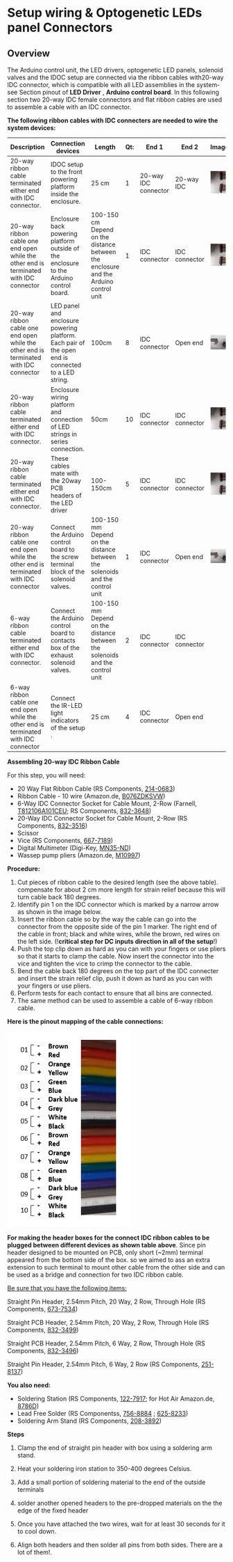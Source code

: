# **Setup wiring & Optogenetic LEDs panel Connectors**

## Overview

The Arduino control unit, the LED drivers, optogenetic LED panels, solenoid valves and the IDOC setup  are connected via the ribbon cables with20-way IDC connector, which is compatible with all LED assemblies in the system- see Section pinout of **LED Driver** , **Arduino control board**.  In this following section two 20-way IDC female connectors and  flat ribbon cables are used to assemble a cable with an IDC connector.

**The following ribbon cables with IDC connecters are needed to wire the system devices:**

| Description                              | Connection  devices                      | Length                                   | Qt:  | End  1                | End  2         | Image                                    |
| ---------------------------------------- | ---------------------------------------- | ---------------------------------------- | ---- | --------------------- | -------------- | ---------------------------------------- |
| 20-way  ribbon cable terminated either  end with IDC connector. | IDOC  setup to the front powering platform inside the enclosure. | 25 cm                                    | 1    | 20-way IDC  connector | 20-way IDC     | ![Double-IDC-connectors-cable.PNG](/assets/Images/Double-IDC-connectors-cable.PNG) |
| 20-way  ribbon cable one end open while the other end is terminated with IDC connector | Enclosure  back powering platform outside of the enclosure to the Arduino control board. | 100-150  cm  Depend  on the distance between the enclosure and the Arduino control unit | 1    | IDC  connector        | IDC  connector | ![Double-IDC-connectors-cable.PNG](/assets/Images/Double-IDC-connectors-cable.PNG) |
| 20-way  ribbon cable one end open while the other end is terminated with IDC connector | LED  panel and enclosure powering platform.  Each  pair of the open end is connected to a LED string. | 100cm                                    | 8    | IDC  connector        | Open  end      | ![open-ended-IDC-ribbon-cable.PNG](/assets/Images/open-ended-IDC-ribbon-cable.PNG) |
| 20-way  ribbon cable terminated either  end with IDC connector. | Enclosure  wiring platform and connection of LED strings in series connection. | 50cm                                     | 10   | IDC  connector        | IDC  connector | ![Double-IDC-connectors-cable.PNG](/assets/Images/Double-IDC-connectors-cable.PNG) |
| 20-way  ribbon cable terminated either  end with IDC connector. | These cables mate with the 20way PCB headers  of the LED driver | 100-150cm                                | 5    | IDC  connector        | IDC  connector | ![Double-IDC-connectors-cable.PNG](/assets/Images/Double-IDC-connectors-cable.PNG) |
| 20-way  ribbon cable one end open while the other end is terminated with IDC connector | Connect  the Arduino control board to the screw terminal block of the solenoid valves. | 100-150  mm  Depend  on the distance between the solenoids and the control unit | 1    | IDC  connector        | Open  end      | ![open-ended-IDC-ribbon-cable.PNG](/assets/Images/open-ended-IDC-ribbon-cable.PNG) |
| 6-way  ribbon cable terminated either  end with IDC connector. | Connect  the Arduino control board to contacts box of the exhaust solenoid valves. | 100-150  mm  Depend  on the distance between the solenoids and the control unit | 2    | IDC  connector        | IDC  connector |                                          |
| 6-way  ribbon cable one end open while the other end is terminated with IDC connector | Connect  the IR-LED light indicators of the setup . | 25 cm                                    | 4    | IDC  connector        | Open  end      |                                          |


**Assembling 20-way IDC Ribbon Cable**

For this step, you will need:

- 20 Way Flat Ribbon Cable (RS Components, [214-0683](https://benl.rs-online.com/web/p/flat-ribbon-cable/2140683))
- Ribbon Cable - 10 wire  (Amazon.de, [B076ZDKSVW](https://www.amazon.nl/Platte-kabelband-Bestomz-IDC-kabel-regenboog/dp/B076ZDKSVW/))
- 6-Way IDC Connector Socket for Cable Mount, 2-Row (Farnell, [T812106A101CEU](https://be.farnell.com/amphenol/t812106a101ceu/socket-idc-s-relief-2-54mm-6way/dp/2215245); RS Components, [832-3648](https://benl.rs-online.com/web/p/idc-connectors/8323648/))
- 20-Way IDC Connector Socket for Cable Mount, 2-Row (RS Components, [832-3516](https://benl.rs-online.com/web/p/idc-connectors/8323516))
- Scissor
- Vice (RS Components, [667-7189](https://benl.rs-online.com/web/p/products/6677189/))
- Digital Multimeter (Digi-Key, [MN35-ND](https://www.digikey.be/product-detail/en/flir-extech/MN35/MN35-ND/7322804))
- Wassep pump pliers (Amazon.de, [M10997](https://www.amazon.nl/KNIPEX-Krimptang-240-97-22/dp/B004LY28J2/))




**Procedure:**

1. Cut pieces of ribbon cable to the desired length (see the above table). compensate for about 2 cm more length for strain relief because this will turn cable back 180 degrees.
2. Identify pin 1 on the IDC connector which is marked by a narrow arrow as shown in the image below.
3. Insert the ribbon cable so by the way the cable can go into the connector from the opposite side of the pin 1 marker. The right end of the cable in front; black and white wires, while the brown, red wires on the left side. (!**critical step for DC inputs direction in all of the setup**!)
4. Push the top clip down as hard as you can with your fingers or use pliers so that it starts to clamp the cable. Now insert the connector into the vice and tighten the vice to crimp the connector to the cable.
5. Bend the cable back 180 degrees on the top part of the IDC connecter and insert the strain relief clip, push it down as hard as you can with your fingers or use pliers.
6. Perform tests for each contact to ensure that all bins are connected.
7. The same method can be used to assemble a cable of 6-way ribbon cable.

**Here is the pinout mapping of the cable connections:**

![Ribbon-cable-mapping.PNG](/assets/Images/Ribbon-cable-mapping.PNG)


**For making the header boxes for the connect IDC ribbon cables to be plugged between different devices as shown table above**. Since pin header designed to be mounted on PCB, only short (~2mm) terminal appeared  from the bottom side of the box. so we aimed to ass an extra extension to such terminal to mount other cable from the other side and can be used as a bridge and connection for two IDC ribbon cable.

<u>Be sure that you have the following items:</u>



Straight Pin Header, 2.54mm Pitch, 20 Way, 2 Row, Through Hole (RS Components, [673-7534](https://benl.rs-online.com/web/p/pcb-headers/6737534/))

Straight PCB Header, 2.54mm Pitch, 20 Way, 2 Row, Through Hole (RS Components, [832-3499](https://benl.rs-online.com/web/p/pcb-headers/8323499/))

Straight PCB Header, 2.54mm Pitch, 6 Way, 2 Row, Through Hole (RS Components, [832-3496](https://benl.rs-online.com/web/p/pcb-headers/8323496/))

Straight Pin Header, 2.54mm Pitch, 6 Way, 2 Row (RS Components, [251-8137](https://benl.rs-online.com/web/p/pcb-headers/2518137))

**You also need:**

- Soldering Station (RS Components, [122-7917](https://benl.rs-online.com/web/p/soldering-stations/1227917); for Hot Air Amazon.de, [8786D](https://www.amazon.de/-/en/Soldering-Desoldering-Temperature-Adjustable-Conversion/dp/B08C51QRH5/))
- Lead Free Solder (RS Componentss, [756-8884](https://benl.rs-online.com/web/p/solder/7568884) ; [625-8233](https://benl.rs-online.com/web/p/solder/6258233))
- Soldering Arm Stand (RS Components, [208-3892](https://benl.rs-online.com/web/p/soldering-accessories/2083892))




**Steps**

1. Clamp the end of straight pin header with box using a soldering arm stand.

2. Heat your soldering iron station to 350-400 degrees Celsius.
3. Add a small portion of soldering material to the end of the outside terminals
4. solder another opened headers to the pre-dropped materials on the the edge of the fixed header
5. Once you have attached the two wires, wait for at least 30 seconds for it to cool down.
6. Align both headers and then solder all pins  from both sides. There are a lot of them!.



<!-- ![image](wire boxes) -->
